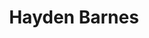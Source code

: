 ---
avatar: /images/people/haydenbarnes.jpg
avatar_small: /images/people/haydenbarnes_small.jpg
bio: Developer Advocate for Ubuntu on WSL and Hyper-V at Canonical. Microsoft guy
  at a Linux company. Started Pengwin. Former attorney. chown $(id -u -n) $opinions
gplus: null
homepage: https://boxofcables.dev/
instagram: null
linkedin: https://www.linkedin.com/in/thbarnes
title: Hayden Barnes
twitter: https://twitter.com/unixterminal
type: guest
username: haydenbarnes
youtube: null
---